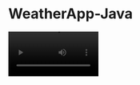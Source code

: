 # WeatherApp-Java

<video src='https://firebasestorage.googleapis.com/v0/b/kotlininstagram-f5957.appspot.com/o/WeatherApp-usage.mp4?alt=media&token=f46e3a84-e5ec-4d17-ad74-9f8d32e4ebd9' width=180/>

